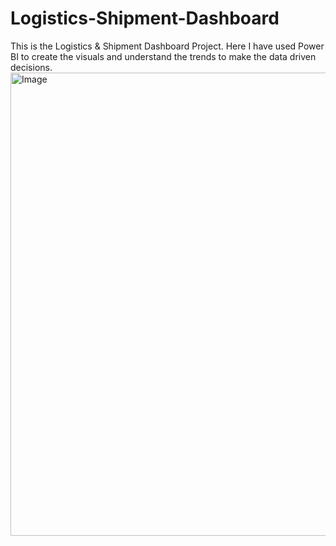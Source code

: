 # Logistics-Shipment-Dashboard
This is the Logistics &amp; Shipment Dashboard Project. Here I have used Power BI to create the visuals and understand the trends to make the data driven decisions.
<img width="1312" height="741" alt="Image" src="https://github.com/user-attachments/assets/d7e12f97-0772-4b0c-a576-bc58e51c5391" />
